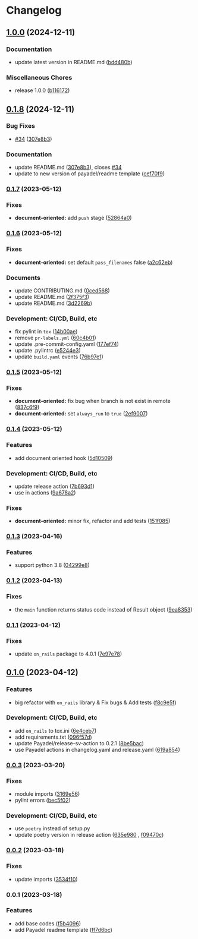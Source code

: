 # Changelog

## [1.0.0](https://github.com/Payadel/pre-commit-hooks/compare/v0.1.8...v1.0.0) (2024-12-11)


### Documentation

* update latest version in README.md ([bdd480b](https://github.com/Payadel/pre-commit-hooks/commit/bdd480bccc6e8c3d6857dfd164c5cbe16a776c8a))


### Miscellaneous Chores

* release 1.0.0 ([b116172](https://github.com/Payadel/pre-commit-hooks/commit/b11617200474abc2740aaeab13b26b417a9d5b8e))

## [0.1.8](https://github.com/Payadel/pre-commit-hooks/compare/v0.1.7...v0.1.8) (2024-12-11)


### Bug Fixes

* [#34](https://github.com/Payadel/pre-commit-hooks/issues/34) ([307e8b3](https://github.com/Payadel/pre-commit-hooks/commit/307e8b387fab7e4d86013e9520f38170ebfeb131))


### Documentation

* update README.md ([307e8b3](https://github.com/Payadel/pre-commit-hooks/commit/307e8b387fab7e4d86013e9520f38170ebfeb131)), closes [#34](https://github.com/Payadel/pre-commit-hooks/issues/34)
* update to new version of payadel/readme template ([cef70f9](https://github.com/Payadel/pre-commit-hooks/commit/cef70f97fc6573a1e9bbbf3460212c4ea3ee1aec))

### [0.1.7](https://github.com/Payadel/pre-commit-hooks/compare/v0.1.6...v0.1.7) (2023-05-12)


### Fixes

* **document-oriented:** add `push` stage ([52864a0](https://github.com/Payadel/pre-commit-hooks/commit/52864a012bc38e8a5c45ef188dab4dd2f5d5bd1b))

### [0.1.6](https://github.com/Payadel/pre-commit-hooks/compare/v0.1.5...v0.1.6) (2023-05-12)


### Fixes

* **document-oriented:** set default `pass_filenames` false ([a2c62eb](https://github.com/Payadel/pre-commit-hooks/commit/a2c62eb0a91c6bb9349bf6ebb8f7932bb32e9d3b))


### Documents

* update CONTRIBUTING.md ([0ced568](https://github.com/Payadel/pre-commit-hooks/commit/0ced56828e2e0ff4db00a1dd42c8f9acbc8c56a4))
* update README.md ([2f375f3](https://github.com/Payadel/pre-commit-hooks/commit/2f375f323b1717056dbc5b520b453af08255e466))
* update README.md ([3d2269b](https://github.com/Payadel/pre-commit-hooks/commit/3d2269bb0295f8eed6cd7fb1be553c63158d29b3))


### Development: CI/CD, Build, etc

* fix pylint in `tox` ([14b00ae](https://github.com/Payadel/pre-commit-hooks/commit/14b00aec73fe2359daedf1000a88e97f32cc3ca0))
* remove `pr-labels.yml` ([60c4b01](https://github.com/Payadel/pre-commit-hooks/commit/60c4b014f08e760426bf2b778c058e9e92ca98d6))
* update .pre-commit-config.yaml ([177ef74](https://github.com/Payadel/pre-commit-hooks/commit/177ef74b232abe3dd43e7f697000039961c934a8))
* update .pylintrc ([e5244e3](https://github.com/Payadel/pre-commit-hooks/commit/e5244e30d8690daaaf0bb65590c420210088a4cf))
* update `build.yaml` events ([76b97e1](https://github.com/Payadel/pre-commit-hooks/commit/76b97e115350f13531340bc2477078201ac99b4b))

### [0.1.5](https://github.com/Payadel/pre-commit-hooks/compare/v0.1.4...v0.1.5) (2023-05-12)


### Fixes

* **document-oriented:** fix bug when branch is not exist in remote ([837c6f9](https://github.com/Payadel/pre-commit-hooks/commit/837c6f92f91f55a99e74158ee2de9d3906db727f))
* **document-oriented:** set `always_run` to `true` ([2ef9007](https://github.com/Payadel/pre-commit-hooks/commit/2ef9007daf7cedbd51ab0eb78287bc3e11e9aefd))

### [0.1.4](https://github.com/Payadel/pre-commit-hooks/compare/v0.1.3...v0.1.4) (2023-05-12)


### Features

* add document oriented hook ([5d10509](https://github.com/Payadel/pre-commit-hooks/commit/5d105096e0898c05aa3bb0859df6bf5b1c7fa599))


### Development: CI/CD, Build, etc

* update release action ([7b693d1](https://github.com/Payadel/pre-commit-hooks/commit/7b693d1ceefb1751e74b3a9b490166f042d7178c))
* use  in actions ([9a678a2](https://github.com/Payadel/pre-commit-hooks/commit/9a678a28f71995d0ef9a011bf6dfe5f0a10db178))


### Fixes

* **document-oriented:** minor fix, refactor and add tests ([151f085](https://github.com/Payadel/pre-commit-hooks/commit/151f085fe6930a2947f6ae59cfbb73465596d4fa))

### [0.1.3](https://github.com/Payadel/pre-commit-hooks/compare/v0.1.2...v0.1.3) (2023-04-16)


### Features

* support python 3.8 ([04299e8](https://github.com/Payadel/pre-commit-hooks/commit/04299e8d09426ea93e50eba2a8d2551e8e8d7bf5))

### [0.1.2](https://github.com/Payadel/pre-commit-hooks/compare/v0.1.1...v0.1.2) (2023-04-13)


### Fixes

* the `main` function returns status code instead of Result object ([9ea8353](https://github.com/Payadel/pre-commit-hooks/commit/9ea8353797ce85ab74f58d42096754785f43f34e))

### [0.1.1](https://github.com/Payadel/pre-commit-hooks/compare/v0.1.0...v0.1.1) (2023-04-12)


### Fixes

* update `on_rails` package to 4.0.1 ([7e97e78](https://github.com/Payadel/pre-commit-hooks/commit/7e97e7822e7c2c83c97e2d903955d46c7a807010))

## [0.1.0](https://github.com/Payadel/pre-commit-hooks/compare/v0.0.3...v0.1.0) (2023-04-12)

### Features

* big refactor with `on_rails` library & Fix bugs & Add
  tests ([f8c9e5f](https://github.com/Payadel/pre-commit-hooks/commit/f8c9e5f6096d14e6d6ba56caf1b95e0c92c51ffb))

### Development: CI/CD, Build, etc

* add `on_rails` to
  tox.ini ([6e4ceb7](https://github.com/Payadel/pre-commit-hooks/commit/6e4ceb78e805a8521a2677549a7d642fa4aac53a))
* add
  requirements.txt ([096f57d](https://github.com/Payadel/pre-commit-hooks/commit/096f57d8745c3ca95bdd79179635d0fe1ad6ae2d))
* update Payadel/release-sv-action to
  0.2.1 ([8be5bac](https://github.com/Payadel/pre-commit-hooks/commit/8be5bacda0018cdf7df8508b03a9c1a01184821f))
* use Payadel actions in changelog.yaml and
  release.yaml ([619a854](https://github.com/Payadel/pre-commit-hooks/commit/619a854e4a0fc6bd16803018f26d9dcc6c78429f))

### [0.0.3](https://github.com/Payadel/pre-commit-hooks/compare/v0.0.2...v0.0.3) (2023-03-20)

### Fixes

* module
  imports ([3169e56](https://github.com/Payadel/pre-commit-hooks/commit/3169e56e6d0ed6dd8376aba26e756db1d6b87fd0))
* pylint errors ([bec5f02](https://github.com/Payadel/pre-commit-hooks/commit/bec5f02cedb568583adfbae2fcb53b54db387d71))

### Development: CI/CD, Build, etc

* use `poetry` instead of setup.py
* update poetry version in release
  action ([635e980](https://github.com/Payadel/pre-commit-hooks/commit/635e9803877af6ca58f434041e15a827776361f0)
  , [f09470c](https://github.com/Payadel/pre-commit-hooks/commit/f09470c1ad0189b54fce3f0cee68a82b66d82433))

### [0.0.2](https://github.com/Payadel/pre-commit-hooks/compare/v0.0.1...v0.0.2) (2023-03-18)

### Fixes

* update
  imports ([3534f10](https://github.com/Payadel/pre-commit-hooks/commit/3534f1045749f5c21be062c2d79a5066b25d7de1))

### 0.0.1 (2023-03-18)

### Features

* add base
  codes ([f5b4096](https://github.com/Payadel/pre-commit-hooks/commit/f5b4096382cb80093dbbf3a72105cd56d4f3fdd9))
* add Payadel readme
  template ([ff7d6bc](https://github.com/Payadel/pre-commit-hooks/commit/ff7d6bce57da026fdaba634169da3000193a08e1))
